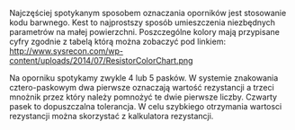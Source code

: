 
Najczęściej spotykanym sposobem oznaczania oporników jest stosowanie kodu barwnego. Kest to najprostszy sposób umieszczenia niezbędnych parametrów na małej powierzchni. Poszczególne kolory mają przypisane cyfry zgodnie z tabelą którą można zobaczyć pod linkiem: 
http://www.sysrecon.com/wp-content/uploads/2014/07/ResistorColorChart.png

Na oporniku spotykamy zwykle 4 lub 5 pasków. W systemie znakowania cztero-paskowym dwa pierwsze oznaczają wartość rezystancji a trzeci mnożnik przez który należy pomnożyć te dwie pierwsze liczby. Czwarty pasek to dopuszczalna tolerancja. W celu szybkiego otrzymania wartosci rezystancji można skorzystać z kalkulatora rezystancji. 
